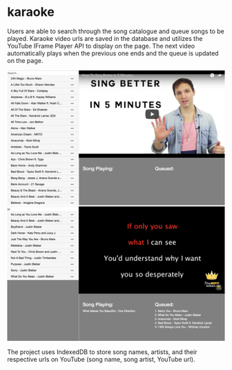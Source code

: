 # karaoke
Users are able to search through the song catalogue and queue songs to be played. Karaoke video urls are saved in the database and utilizes the YouTube IFrame Player API to display on the page. The next video automatically plays when the previous one ends and the queue is updated on the page.

![alt text](mainpage.png)
![alt text](karaoke.png)

The project uses IndexedDB to store song names, artists, and their respective urls on YouTube (song name, song artist, YouTube url).
